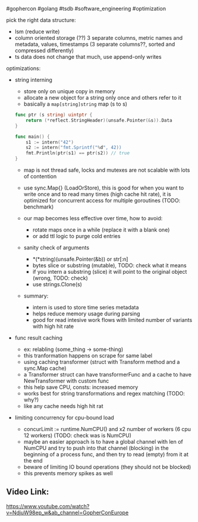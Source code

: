 #gophercon #golang #tsdb #software_engineering #optimization 

pick the right data structure:
- lsm (reduce write)
- column oriented storage (??) 3 separate columns, metric names and metadata, values, timestamps (3 separate columns??, sorted and compressed differently)
- ts data does not change that much, use append-only writes

optimizations:
- string interning
	- store only on unique copy in memory
	- allocate a new object for a string only once and others refer to it
	- basically a `map[string]string` map (s to s)
	```go
	func ptr (s string) uintptr {
		return (*reflect.StringHeader)(unsafe.Pointer(&s)).Data
	}
	
	func main() {
		s1 := intern("42")
		s2 := intern("fmt.Sprintf("%d", 42))
		fmt.Println(ptr(s1) == ptr(s2)) // true
	}
	```
	
	- map is not thread safe, locks and mutexes are not scalable with lots of contention
	- use sync.Map{} (LoadOrStore), this is good for when you want to write once and to read many times (high cache hit rate), it is optimized for concurrent access for multiple goroutines (TODO: benchmark)
	- our map becomes less effective over time, how to avoid:
		- rotate maps once in a while (replace it with a blank one)
		- or add ttl logic to purge cold entries
	- sanity check of arguments
		- *(*string)(unsafe.Pointer(&b)) or str[:n]
		- bytes slice or substring (mutable), TODO: check what it means
		- if you intern a substring (slice) it will point to the original object (wrong, TODO: check)
		- use strings.Clone(s)
		
	- summary: 
		- intern is used to store time series metadata
		- helps reduce memory usage during parsing
		- good for read intesive work flows with limited number of variants with high hit rate
		
- func result caching
	- ex: relabling (some_thing -> some-thing)
	- this tranformation happens on scrape for same label
	- using caching transformer (struct with Transform method and a sync.Map cache)
	- a Transformer struct can have transformerFunc and a cache to have NewTransformer with custom func
	- this help save CPU, consts: increased memory
	- works best for string transformations and regex matching (TODO: why?)
	- like any cache needs high hit rat
	
- limiting concurrency for cpu-bound load
	- concurLimit := runtime.NumCPU() and x2 number of workers (6 cpu 12 workers) (TODO: check was is NumCPU)
	- maybe an easier approach is to have a global channel with len of NumCPU and try to push into that channel (blocking) in the beginning of a process func, and then try to read (empty) from it at the end
	- beware of limiting IO bound operations (they should not be blocked)
	- this prevents memory spikes as well
	

## Video Link:
https://www.youtube.com/watch?v=NdjuW98ep_w&ab_channel=GopherConEurope